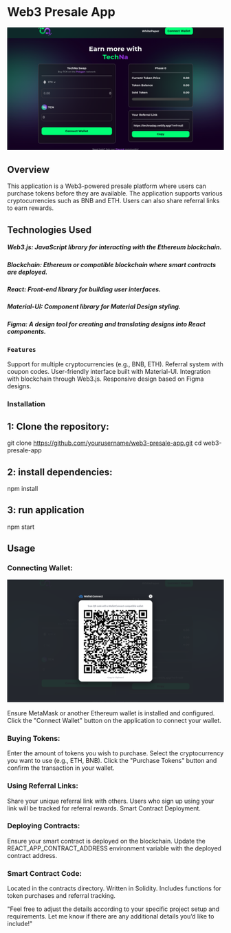 # Web3 Presale App

![](./src/assets/presale.png)  


## Overview
This application is a Web3-powered presale platform where users can purchase tokens before they are available.
The application supports various cryptocurrencies such as BNB and ETH. Users can also share referral links to earn rewards.

## Technologies Used
##### Web3.js: JavaScript library for interacting with the Ethereum blockchain.
##### Blockchain: Ethereum or compatible blockchain where smart contracts are deployed.
##### React: Front-end library for building user interfaces.
##### Material-UI: Component library for Material Design styling.
##### Figma: A design tool for creating and translating designs into React components.

### `Features`
Support for multiple cryptocurrencies (e.g., BNB, ETH).
Referral system with coupon codes.
User-friendly interface built with Material-UI.
Integration with blockchain through Web3.js.
Responsive design based on Figma designs.

### Installation

 ## 1: Clone the repository:
 
 git clone https://github.com/yourusername/web3-presale-app.git
 cd web3-presale-app

## 2: install dependencies:

npm install

## 3: run application

npm start

## Usage
### Connecting Wallet:

![](./src/assets/wallat.png)  

Ensure MetaMask or another Ethereum wallet is installed and configured.
Click the "Connect Wallet" button on the application to connect your wallet.
### Buying Tokens:

Enter the amount of tokens you wish to purchase.
Select the cryptocurrency you want to use (e.g., ETH, BNB).
Click the "Purchase Tokens" button and confirm the transaction in your wallet.
### Using Referral Links:

Share your unique referral link with others.
Users who sign up using your link will be tracked for referral rewards.
Smart Contract Deployment.

### Deploying Contracts:

Ensure your smart contract is deployed on the blockchain. Update the REACT_APP_CONTRACT_ADDRESS environment variable with the deployed contract address.

### Smart Contract Code:

Located in the contracts directory.
Written in Solidity.
Includes functions for token purchases and referral tracking.

"Feel free to adjust the details according to your specific project setup and requirements. Let me know if there are any additional details you’d like to include!"

